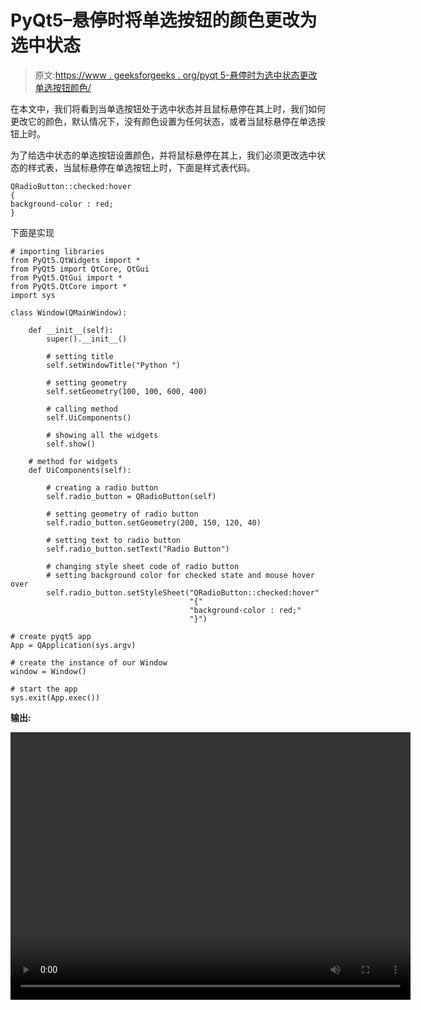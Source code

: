 # PyQt5–悬停时将单选按钮的颜色更改为选中状态

> 原文:[https://www . geeksforgeeks . org/pyqt 5-悬停时为选中状态更改单选按钮颜色/](https://www.geeksforgeeks.org/pyqt5-change-color-of-radio-button-for-checked-state-when-hover/)

在本文中，我们将看到当单选按钮处于选中状态并且鼠标悬停在其上时，我们如何更改它的颜色，默认情况下，没有颜色设置为任何状态，或者当鼠标悬停在单选按钮上时。

为了给选中状态的单选按钮设置颜色，并将鼠标悬停在其上，我们必须更改选中状态的样式表，当鼠标悬停在单选按钮上时，下面是样式表代码。

```
QRadioButton::checked:hover
{
background-color : red;   
}

```

下面是实现

```
# importing libraries
from PyQt5.QtWidgets import * 
from PyQt5 import QtCore, QtGui
from PyQt5.QtGui import * 
from PyQt5.QtCore import * 
import sys

class Window(QMainWindow):

    def __init__(self):
        super().__init__()

        # setting title
        self.setWindowTitle("Python ")

        # setting geometry
        self.setGeometry(100, 100, 600, 400)

        # calling method
        self.UiComponents()

        # showing all the widgets
        self.show()

    # method for widgets
    def UiComponents(self):

        # creating a radio button
        self.radio_button = QRadioButton(self)

        # setting geometry of radio button
        self.radio_button.setGeometry(200, 150, 120, 40)

        # setting text to radio button
        self.radio_button.setText("Radio Button")

        # changing style sheet code of radio button
        # setting background color for checked state and mouse hover over
        self.radio_button.setStyleSheet("QRadioButton::checked:hover"
                                        "{"
                                        "background-color : red;"
                                        "}")

# create pyqt5 app
App = QApplication(sys.argv)

# create the instance of our Window
window = Window()

# start the app
sys.exit(App.exec())
```

**输出:**

<video class="wp-video-shortcode" id="video-394632-1" width="640" height="428" preload="metadata" controls=""><source type="video/mp4" src="https://media.geeksforgeeks.org/wp-content/uploads/20200403004231/Python-03-04-2020-00_42_08.mp4?_=1">[https://media.geeksforgeeks.org/wp-content/uploads/20200403004231/Python-03-04-2020-00_42_08.mp4](https://media.geeksforgeeks.org/wp-content/uploads/20200403004231/Python-03-04-2020-00_42_08.mp4)</video>